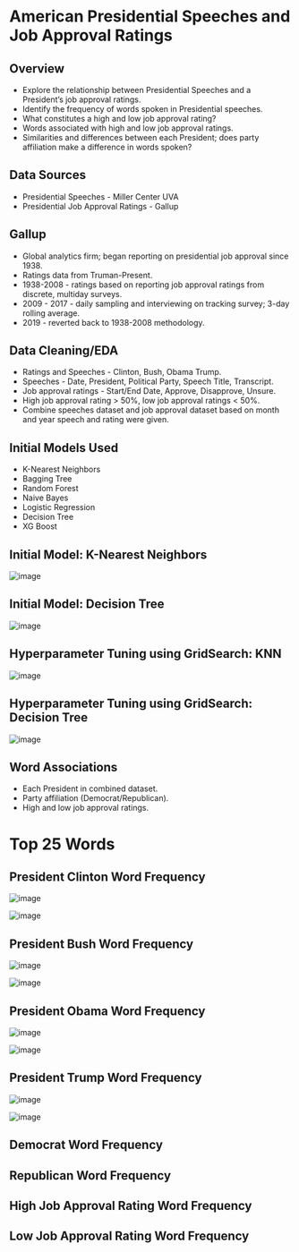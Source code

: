 # American Presidential Speeches and Job Approval Ratings

## Overview

* Explore the relationship between Presidential Speeches and a President’s job approval ratings.
* Identify the frequency of words spoken in Presidential speeches.
* What constitutes a high and low job approval rating?
* Words associated with high and low job approval ratings.
* Similarities and differences between each President; does party affiliation make a difference in words spoken?

## Data Sources

* Presidential Speeches - Miller Center UVA
* Presidential Job Approval Ratings - Gallup

## Gallup

* Global analytics firm; began reporting on presidential job approval since 1938.
* Ratings data from Truman-Present.
* 1938-2008 - ratings based on reporting job approval ratings from discrete, multiday surveys.
* 2009 - 2017 - daily sampling and interviewing on tracking survey; 3-day rolling average.
* 2019 - reverted back to 1938-2008 methodology.

## Data Cleaning/EDA

* Ratings and Speeches - Clinton, Bush, Obama Trump.
* Speeches - Date, President, Political Party, Speech Title, Transcript.
* Job approval ratings - Start/End Date, Approve, Disapprove, Unsure.
* High job approval rating > 50%, low job approval ratings < 50%.
* Combine speeches dataset and job approval dataset based on month and year speech and rating were given.

## Initial Models Used

* K-Nearest Neighbors
* Bagging Tree
* Random Forest
* Naive Bayes
* Logistic Regression
* Decision Tree
* XG Boost

## Initial Model: K-Nearest Neighbors

![image](https://user-images.githubusercontent.com/77416319/152244088-9a7b6020-931c-494c-bbb4-f3ad84121e97.png)



## Initial Model: Decision Tree

![image](https://user-images.githubusercontent.com/77416319/152245698-d74fbb37-e0a0-4818-8900-52eac1a31133.png)



## Hyperparameter Tuning using GridSearch: KNN

![image](https://user-images.githubusercontent.com/77416319/152246424-1bfa39ce-79a9-4f54-9c9d-091f094e28ea.png)



## Hyperparameter Tuning using GridSearch: Decision Tree

![image](https://user-images.githubusercontent.com/77416319/152246569-2b39fb76-87de-4d82-b367-36c1938aa285.png)


## Word Associations

* Each President in combined dataset.
* Party affiliation (Democrat/Republican).
* High and low job approval ratings.

# Top 25 Words

## President Clinton Word Frequency

![image](https://user-images.githubusercontent.com/77416319/152247999-a542d773-9ffc-4b17-944b-09b45d69b431.png)

![image](https://user-images.githubusercontent.com/77416319/152248103-5d8d4d0b-024e-4c6c-a9bd-42f8336480d8.png)

## President Bush Word Frequency

![image](https://user-images.githubusercontent.com/77416319/152249352-c249a9bf-332f-4db7-8aa4-cafad655ddbf.png)

![image](https://user-images.githubusercontent.com/77416319/152250914-858924f4-5df4-4842-aec6-0a632b1a5237.png)

## President Obama Word Frequency

![image](https://user-images.githubusercontent.com/77416319/152251490-f282ac11-aaa7-43f6-ae38-a8935c340cf2.png)

![image](https://user-images.githubusercontent.com/77416319/152251533-1fb3b07e-f99c-4a23-8d74-a7b2de42d196.png)

## President Trump Word Frequency

![image](https://user-images.githubusercontent.com/77416319/152252155-6f903bcc-073d-4c67-bc4a-2baf71f7b270.png)

![image](https://user-images.githubusercontent.com/77416319/152252227-65cab19d-bcfb-48a6-9ccf-9ca6b79bd405.png)

## Democrat Word Frequency

## Republican Word Frequency

## High Job Approval Rating Word Frequency

## Low Job Approval Rating Word Frequency



















